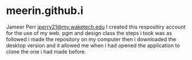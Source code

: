 # meerin.github.i
Jameer Perr 
jperry21@my.waketech.edu
I created this respositiry account for the use of my web. pgm and design class
the steps i took was as followed i made the repository on my computer then i downloaded the desktop version and it allowed me when i had opened the application to clone the one i had made before. 